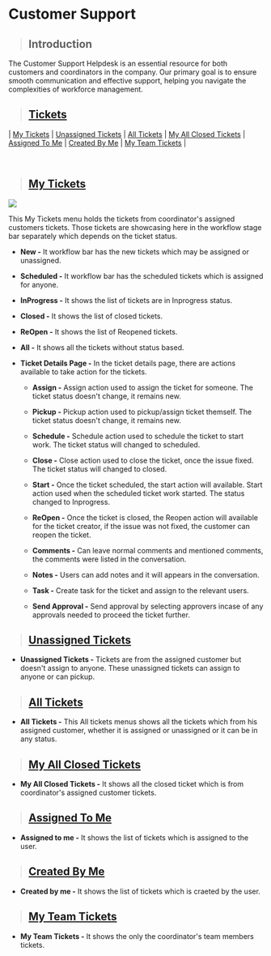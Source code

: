 # **Customer Support**

> ## **Introduction**

The Customer Support Helpdesk is an essential resource for both customers and coordinators in the company. Our primary goal is to ensure smooth communication and effective support, helping you navigate the complexities of workforce management.

> ## **[Tickets](#customer-support)**

| [My Tickets](#my-tickets) | [Unassigned Tickets](#unassigned-tickets) | [All Tickets](#all-tickets) | [My All Closed Tickets](#my-all-closed-tickets) | [Assigned To Me](#assigned-to-me) | [Created By Me](#created-by-me) | [My Team Tickets](#my-team-tickets) |

<br>

> ## **[My Tickets](#tickets)**

![](assets/Documents/Customer-Support-Documentation/Assets/Customer%20Support1.drawio.png)

This My Tickets menu holds the tickets from coordinator's assigned customers tickets. Those tickets are showcasing here in the workflow stage bar separately which depends on the ticket status.

- **New -** It workflow bar has the new tickets which may be assigned or unassigned.

- **Scheduled -** It workflow bar has the scheduled tickets which is assigned for anyone.

- **InProgress -** It shows the list of tickets are in Inprogress status.

- **Closed -** It shows the list of closed tickets.

- **ReOpen -** It shows the list of Reopened tickets.

- **All -** It shows all the tickets without status based.

- **Ticket Details Page -** In the ticket details page, there are actions available to take action for the tickets.

  - **Assign -** Assign action used to assign the ticket for someone. The ticket status doesn't change, it remains new.

  - **Pickup -** Pickup action used to pickup/assign ticket themself. The ticket status doesn't change, it remains new.

  - **Schedule -** Schedule action used to schedule the ticket to start work. The ticket status will changed to scheduled.

  - **Close -** Close action used to close the ticket, once the issue fixed. The ticket status will changed to closed.

  - **Start -** Once the ticket scheduled, the start action will available. Start action used when the scheduled ticket work started. The status changed to Inprogress.

  - **ReOpen -** Once the ticket is closed, the Reopen action will available for the ticket creator, if the issue was not fixed, the customer can reopen the ticket.

  - **Comments -** Can leave normal comments and mentioned comments, the comments were listed in the conversation.

  - **Notes -** Users can add notes and it will appears in the conversation.

  - **Task -** Create task for the ticket and assign to the relevant users.

  - **Send Approval -** Send approval by selecting approvers incase of any approvals needed to proceed the ticket further.

> ## **[Unassigned Tickets](#my-tickets)**

- **Unassigned Tickets -** Tickets are from the assigned customer but doesn't assign to anyone. These unassigned tickets can assign to anyone or can pickup.

> ## **[All Tickets](#unassigned-tickets)**

- **All Tickets -** This All tickets menus shows all the tickets which from his assigned customer, whether it is assigned or unassigned or it can be in any status.

> ## **[My All Closed Tickets](#all-tickets)**

- **My All Closed Tickets -** It shows all the closed ticket which is from coordinator's assigned customer tickets.

> ## **[Assigned To Me](#my-all-closed-tickets)**

- **Assigned to me -** It shows the list of tickets which is assigned to the user.

> ## **[Created By Me](#assigned-to-me)**

- **Created by me -** It shows the list of tickets which is craeted by the user.

> ## **[My Team Tickets](#my-team-tickets)**

- **My Team Tickets -** It shows the only the coordinator's team members tickets.